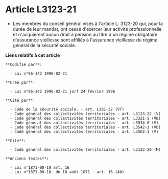 # Article L3123-21

- Les membres du conseil général visés à l'article L. 3123-20 qui, pour la durée de leur mandat, ont cessé d'exercer leur
activité professionnelle et n'acquièrent aucun droit à pension au titre d'un régime obligatoire d'assurance vieillesse sont
affiliés à l'assurance vieillesse du régime général de la sécurité sociale.

**Liens relatifs à cet article**

	**Codifié par**:

	  - Loi n°96-142 1996-02-21

	**Créé par**:

	  - Loi n°96-142 1996-02-21 jorf 24 février 1996

	**Cité par**:

	  - Code de la sécurité sociale. - art. L381-32 (VT)
	  - Code général des collectivités territoriales - art. L3123-22 (V)
	  - Code général des collectivités territoriales - art. L3321-1 (VD)
	  - Code général des collectivités territoriales - art. L3534-8 (V)
	  - Code général des collectivités territoriales - art. L3542-1 (VD)
	  - Code général des collectivités territoriales - art. L3562-1 (V)

	**Cite**:

	  - Code général des collectivités territoriales - art. L3123-20 (M)

	**Anciens textes**:

	  - Loi n°1871-08-10 art. 16
	  - Loi n°1871-08-10. du 10 août 1871 - art. 16 (Ab)
